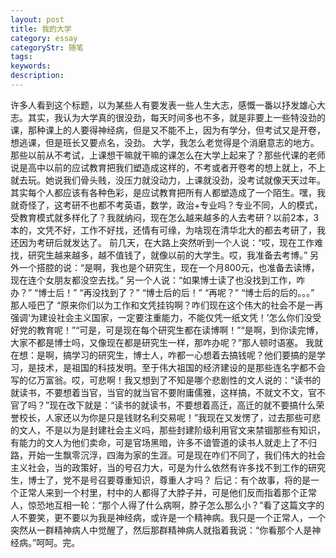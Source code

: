 ```yaml
---
layout: post
title: 我的大学
category: essay
categoryStr: 随笔
tags:
keywords:
description:
---
```


许多人看到这个标题，以为某些人有要发表一些人生大志，感慨一番以抒发雄心大志。其实，我认为大学真的很没劲，每天时间多也不多，就是非要上一些特没劲的课，那种课上的人要得神经病，但是又不能不上，因为有学分，但考试又是开卷，想逃课，但是班长又要点名，没劲。
       大学，我怎么老觉得是个消磨意志的地方。那些以前从不考试，上课想干嘛就干嘛的课怎么在大学上起来了？那些代课的老师说是高中以前的应试教育把我们塑造成这样的，不考或者开卷考的想上就上，不上就去玩。她说我们骨头贱，没压力就没动力，上课就没劲，没考试就像天天过年。其实每个人都应该有各种色彩，是应试教育把所有人都塑造成了一个陌生。嘿，我就奇怪了，这考研不也都不考英语，数学，政治+专业吗？专业不同，人的模式，受教育模式就多样化了？我就纳闷，现在怎么越来越多的人去考研？以前2本，3本的，文凭不好，工作不好找，还情有可缘，为啥现在清华北大的都去考研了，我还因为考研后就发达了。
前几天，在大路上突然听到一个人说：“哎，现在工作难找，研究生越来越多，越不值钱了，就像以前的大学生。哎，我准备去考博。”
另外一个搭腔的说：“是啊，我也是个研究生，现在一个月800元，也准备去读博，现在连个女朋友都没空去找。”
另一个人说：“如果博士读了也没找到工作，咋办？”
“博士后！”
“再没找到了？”
“博士后的后！”
“再呢？”
“博士后的后的。。。”
那人哑巴了
“原来你们以为工作和文凭挂钩啊？咋们现在这个伟大的社会不是一再强调‘为建设社会主义国家，一定要注重能力，不能仅凭一纸文凭！’怎么你们没受好党的教育呢！”“可是，可是现在每个研究生都在读博啊！”“是啊，到你读完博，大家不都是博士吗，又像现在都是研究生一样，那咋办呢？”那人顿时语塞。
我就在想：是啊，搞学习的研究生，博士人，咋都一心想着去搞钱呢？他们要搞的是学习，是技术，是祖国的科技发明。至于伟大祖国的经济建设的是那些连名字都不会写的亿万富翁。哎，可悲啊！我又想到了不知是哪个悲剧性的文人说的：“读书的就读书，不要想着当官，当官的就当官不要附庸儒雅，这样搞，不就文不文，官不官了吗？”现在改下就是：“读书的就读书，不要想着高迁，高迁的就不要搞什么荣誉校长，人家还以为你是只是钱财名利交易呢！”我现在又发愣了，过去那些可悲的文人，不是以为是封建社会主义吗，那些封建阶级利用官文来禁锢那些有知识，有能力的文人为他们卖命，可是官场黑暗，许多不谙管道的读书人就走上了不归路，开始一生飘零沉浮，四海为家的生涯。可是现在咋们不同了，我们伟大的社会主义社会，当的政策好，当的号召力大，可是为什么依然有许多找不到工作的研究生，博士了，党不是号召要尊重知识，尊重人才吗？
后记：有个故事，将的是一个正常人来到一个村里，村中的人都得了大脖子并，可是他们反而指着那个正常人，惊恐地互相一轮：“那个人得了什么病啊，脖子怎么那么小？”看了这篇文字的人不要笑，更不要以为我是神经病，或许是一个精神病。我只是一个正常人，一个突然从一群精神病人中觉醒了，然后那群精神病人就指着我说：“你看那个人是神经病。”呵呵。完。